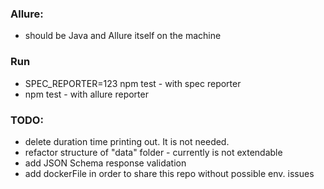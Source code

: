 ### Allure: 
- should be Java and Allure itself on the machine

### Run 
- SPEC_REPORTER=123 npm test - with spec reporter
- npm test - with allure reporter


### TODO: 
- delete duration time printing out. It is not needed.
- refactor structure of "data" folder - currently is not extendable
- add JSON Schema response validation
- add dockerFile in order to share this repo without possible env. issues
